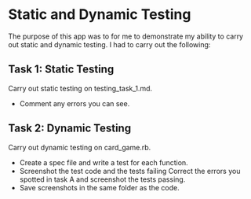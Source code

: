 # Static and Dynamic Testing
The purpose of this app was to for me to demonstrate my ability to carry out static and dynamic testing. I had to carry out the
following:

## Task 1: Static Testing
Carry out static testing on testing_task_1.md.

* Comment any errors you can see.


## Task 2: Dynamic Testing
Carry out dynamic testing on card_game.rb.

* Create a spec file and write a test for each function. 
* Screenshot the test code and the tests failing Correct the errors you spotted in task A and screenshot the tests passing. 
* Save screenshots in the same folder as the code.
